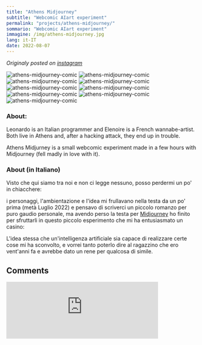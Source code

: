 ```yaml
---
title: "Athens Midjourney"
subtitle: "Webcomic AIart experiment"
permalink: "projects/athens-midjourney/"
sommario: "Webcomic AIart experiment"
immagine: /img/athens-midjourney.jpg
lang: it-IT
date: 2022-08-07
---
```


_Originaly posted on [instagram](https://www.instagram.com/p/Cg7zxAftcA0/)_ 

![athens-midjourney-comic](/img/AthensMidjourney/1-kubrick.png)
![athens-midjourney-comic](/img/AthensMidjourney/2-ding.png)
![athens-midjourney-comic](/img/AthensMidjourney/3-run-leo.png)
![athens-midjourney-comic](/img/AthensMidjourney/4-screwd.png)
![athens-midjourney-comic](/img/AthensMidjourney/5-akephalos.png)
![athens-midjourney-comic](/img/AthensMidjourney/6-hacker.png)
![athens-midjourney-comic](/img/AthensMidjourney/7-fuck.png)
![athens-midjourney-comic](/img/AthensMidjourney/8-run.png)
![athens-midjourney-comic](/img/AthensMidjourney/9-bacio.png)

### About:

Leonardo is an Italian programmer and Elenoire is a French wannabe-artist. Both live in Athens and, after a hacking attack, they end up in trouble.

Athens Midjurney is a small webcomic experiment made in a few hours with Midjourney (fell madly in love with it).

### About (in Italiano)

Visto che qui siamo tra noi e non ci legge nessuno, posso perdermi un po' in chiacchere: 

i personaggi, l'ambientazione e l'idea mi frullavano nella testa da un po' prima (metà Luglio 2022) e pensavo di scriverci un piccolo romanzo per puro gaudio personale, ma avendo perso la testa per [Midjourney](https://www.midjourney.com/) ho finito per sfruttarli in questo piccolo esperimento che mi ha entusiasmato un casino: 

L'idea stessa che un'intelligenza artificiale sia capace di realizzare certe cose mi ha sconvolto, e vorrei tanto poterlo dire al ragazzino che ero vent'anni fa e avrebbe dato un rene per qualcosa di simile.

## Comments

<iframe src="https://mastodon.uno/@xabacadabra/109338916302830358/embed" class="mastodon-embed" style="max-width: 100%; border: 0" width="400" allowfullscreen="allowfullscreen"></iframe><script src="https://mastodon.uno/embed.js" async="async"></script>